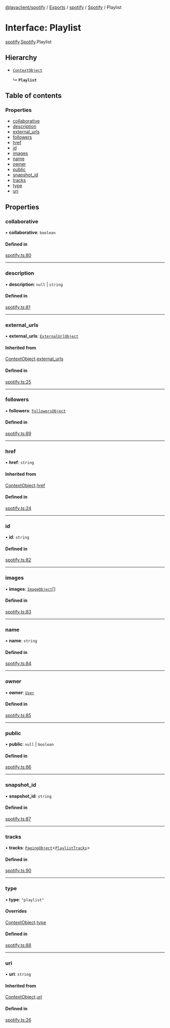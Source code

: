 [@lavaclient/spotify](../README.md) / [Exports](../modules.md) / [spotify](../modules/spotify.md) / [Spotify](../modules/spotify.spotify-1.md) / Playlist

# Interface: Playlist

[spotify](../modules/spotify.md).[Spotify](../modules/spotify.spotify-1.md).Playlist

## Hierarchy

- [`ContextObject`](spotify.spotify-1.contextobject.md)

  ↳ **`Playlist`**

## Table of contents

### Properties

- [collaborative](spotify.spotify-1.playlist.md#collaborative)
- [description](spotify.spotify-1.playlist.md#description)
- [external\_urls](spotify.spotify-1.playlist.md#external_urls)
- [followers](spotify.spotify-1.playlist.md#followers)
- [href](spotify.spotify-1.playlist.md#href)
- [id](spotify.spotify-1.playlist.md#id)
- [images](spotify.spotify-1.playlist.md#images)
- [name](spotify.spotify-1.playlist.md#name)
- [owner](spotify.spotify-1.playlist.md#owner)
- [public](spotify.spotify-1.playlist.md#public)
- [snapshot\_id](spotify.spotify-1.playlist.md#snapshot_id)
- [tracks](spotify.spotify-1.playlist.md#tracks)
- [type](spotify.spotify-1.playlist.md#type)
- [uri](spotify.spotify-1.playlist.md#uri)

## Properties

### collaborative

• **collaborative**: `boolean`

#### Defined in

[spotify.ts:80](https://github.com/Lavaclient/plugins/blob/9c6d497/packages/spotify/src/spotify.ts#L80)

___

### description

• **description**: ``null`` \| `string`

#### Defined in

[spotify.ts:81](https://github.com/Lavaclient/plugins/blob/9c6d497/packages/spotify/src/spotify.ts#L81)

___

### external\_urls

• **external\_urls**: [`ExternalUrlObject`](spotify.spotify-1.externalurlobject.md)

#### Inherited from

[ContextObject](spotify.spotify-1.contextobject.md).[external_urls](spotify.spotify-1.contextobject.md#external_urls)

#### Defined in

[spotify.ts:25](https://github.com/Lavaclient/plugins/blob/9c6d497/packages/spotify/src/spotify.ts#L25)

___

### followers

• **followers**: [`FollowersObject`](spotify.spotify-1.followersobject.md)

#### Defined in

[spotify.ts:89](https://github.com/Lavaclient/plugins/blob/9c6d497/packages/spotify/src/spotify.ts#L89)

___

### href

• **href**: `string`

#### Inherited from

[ContextObject](spotify.spotify-1.contextobject.md).[href](spotify.spotify-1.contextobject.md#href)

#### Defined in

[spotify.ts:24](https://github.com/Lavaclient/plugins/blob/9c6d497/packages/spotify/src/spotify.ts#L24)

___

### id

• **id**: `string`

#### Defined in

[spotify.ts:82](https://github.com/Lavaclient/plugins/blob/9c6d497/packages/spotify/src/spotify.ts#L82)

___

### images

• **images**: [`ImageObject`](spotify.spotify-1.imageobject.md)[]

#### Defined in

[spotify.ts:83](https://github.com/Lavaclient/plugins/blob/9c6d497/packages/spotify/src/spotify.ts#L83)

___

### name

• **name**: `string`

#### Defined in

[spotify.ts:84](https://github.com/Lavaclient/plugins/blob/9c6d497/packages/spotify/src/spotify.ts#L84)

___

### owner

• **owner**: [`User`](spotify.spotify-1.user.md)

#### Defined in

[spotify.ts:85](https://github.com/Lavaclient/plugins/blob/9c6d497/packages/spotify/src/spotify.ts#L85)

___

### public

• **public**: ``null`` \| `boolean`

#### Defined in

[spotify.ts:86](https://github.com/Lavaclient/plugins/blob/9c6d497/packages/spotify/src/spotify.ts#L86)

___

### snapshot\_id

• **snapshot\_id**: `string`

#### Defined in

[spotify.ts:87](https://github.com/Lavaclient/plugins/blob/9c6d497/packages/spotify/src/spotify.ts#L87)

___

### tracks

• **tracks**: [`PagingObject`](spotify.spotify-1.pagingobject.md)<[`PlaylistTracks`](spotify.spotify-1.playlisttracks.md)\>

#### Defined in

[spotify.ts:90](https://github.com/Lavaclient/plugins/blob/9c6d497/packages/spotify/src/spotify.ts#L90)

___

### type

• **type**: ``"playlist"``

#### Overrides

[ContextObject](spotify.spotify-1.contextobject.md).[type](spotify.spotify-1.contextobject.md#type)

#### Defined in

[spotify.ts:88](https://github.com/Lavaclient/plugins/blob/9c6d497/packages/spotify/src/spotify.ts#L88)

___

### uri

• **uri**: `string`

#### Inherited from

[ContextObject](spotify.spotify-1.contextobject.md).[uri](spotify.spotify-1.contextobject.md#uri)

#### Defined in

[spotify.ts:26](https://github.com/Lavaclient/plugins/blob/9c6d497/packages/spotify/src/spotify.ts#L26)
